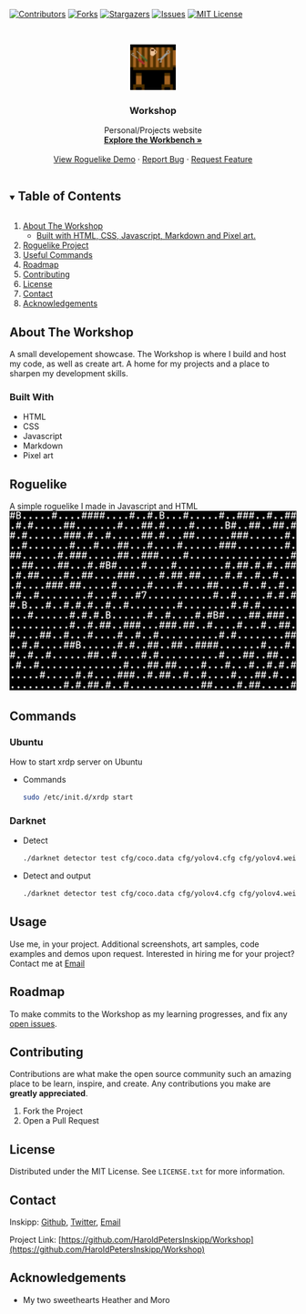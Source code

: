 [![Contributors][contributors-shield]](https://github.com/HaroldPetersInskipp)
[![Forks][forks-shield]](https://github.com/HaroldPetersInskipp/Workshop/network/members)
[![Stargazers][stars-shield]](https://github.com/HaroldPetersInskipp/Workshop/stargazers)
[![Issues][issues-shield]](https://github.com/HaroldPetersInskipp/Workshop/issues)
[![MIT License][license-shield]][license-url]

<!-- PROJECT LOGO -->
<br />
<p align="center">
  <a href="https://github.com/HaroldPetersInskipp/Workshop">
    <img src="Images/favicon.png" alt="Logo" width="80" height="80">
  </a>

  <h3 align="center">Workshop</h3>

  <p align="center">
    Personal/Projects website
    <br />
    <a href="https://github.com/HaroldPetersInskipp/Workshop"><strong>Explore the Workbench »</strong></a>
    <br />
    <br />
    <a href="https://github.com/HaroldPetersInskipp/Workshop/tree/main/Javascript/Roguelike">View Roguelike Demo</a>
    ·
    <a href="https://github.com/HaroldPetersInskipp/Workshop/issues">Report Bug</a>
    ·
    <a href="https://github.com/HaroldPetersInskipp/Workshop/issues">Request Feature</a>
  </p>
</p>

<!-- TABLE OF CONTENTS -->
<details open="open">
  <summary><h2 style="display: inline-block">Table of Contents</h2></summary>
  <ol>
    <li>
      <a href="#about-the-workshop">About The Workshop</a>
      <ul>
        <li><a href="#built-with">Built with HTML, CSS, Javascript, Markdown and Pixel art.</a></li>
      </ul>
    </li>
    <li><a href="#Roguelike">Roguelike Project</a>
    <li><a href="#Commands">Useful Commands</a></li>
    <li><a href="#roadmap">Roadmap</a></li>
    <li><a href="#contributing">Contributing</a></li>
    <li><a href="#license">License</a></li>
    <li><a href="#contact">Contact</a></li>
    <li><a href="#acknowledgements">Acknowledgements</a></li>
  </ol>
</details>

<!-- ABOUT THE PROJECT -->
## About The Workshop

A small developement showcase.
The Workshop is where I build and host my code, as well as create art.
A home for my projects and a place to sharpen my development skills.

### Built With

* HTML
* CSS
* Javascript
* Markdown
* Pixel art

## Roguelike

A simple roguelike I made in Javascript and HTML
<a href="https://haroldpetersinskipp.github.io/Javascript/Roguelike/index.html"><img src="Images/Roguelike.png" alt="Roguelike"></a>

## Commands
<ul></ul>

### Ubuntu

How to start xrdp server on Ubuntu
* Commands
  ```sh
  sudo /etc/init.d/xrdp start
  ```
### Darknet

* Detect
   ```sh
   ./darknet detector test cfg/coco.data cfg/yolov4.cfg cfg/yolov4.weights
   ```
* Detect and output
   ```sh
   ./darknet detector test cfg/coco.data cfg/yolov4.cfg cfg/yolov4.weights -ext_output data/image0.jpg
   ```

<!-- USAGE EXAMPLES -->
## Usage

Use me, in your project. Additional screenshots, art samples, code examples and demos upon request.
Interested in hiring me <!--Highly skilled--> for your project? Contact me at [Email](kalordrol2000@yahoo.com)

<!-- ROADMAP -->
## Roadmap

To make commits to the Workshop as my learning progresses, and fix any [open issues](https://github.com/HaroldPetersInskipp/Workshop/issues).

<!-- CONTRIBUTING -->
## Contributing

Contributions are what make the open source community such an amazing place to be learn, inspire, and create. Any contributions you make are **greatly appreciated**.

1. Fork the Project
2. Open a Pull Request

<!-- LICENSE -->
## License

Distributed under the MIT License. See `LICENSE.txt` for more information.

<!-- CONTACT -->
## Contact

Inskipp: [Github](https://github.com/HaroldPetersInskipp), [Twitter](https://twitter.com/St1ngyJ4ck), [Email](kalordrol2000@yahoo.com)

Project Link: [https://github.com/HaroldPetersInskipp/Workshop](https://github.com/HaroldPetersInskipp/Workshop)

<!-- ACKNOWLEDGEMENTS -->
## Acknowledgements

* My two sweethearts Heather and Moro

<!-- MARKDOWN LINKS & IMAGES -->
<!-- https://www.markdownguide.org/basic-syntax/#reference-style-links -->
[contributors-shield]: https://img.shields.io/github/contributors/HaroldPetersInskipp/Workshop.svg?style=for-the-badge
[contributors-url]: https://github.com/HaroldPetersInskipp/Workshop/graphs/contributors
[forks-shield]: https://img.shields.io/github/forks/HaroldPetersInskipp/Workshop.svg?style=for-the-badge
[forks-url]: https://github.com/HaroldPetersInskipp/Workshop/network/members
[stars-shield]: https://img.shields.io/github/stars/HaroldPetersInskipp/Workshop.svg?style=for-the-badge
[stars-url]: https://github.com/HaroldPetersInskipp/Workshop/stargazers
[issues-shield]: https://img.shields.io/github/issues/HaroldPetersInskipp/Workshop.svg?style=for-the-badge
[issues-url]: https://github.com/HaroldPetersInskipp/Workshop/issues
[license-shield]: https://img.shields.io/github/license/HaroldPetersInskipp/Workshop.svg?style=for-the-badge
[license-url]: https://github.com/HaroldPetersInskipp/Workshop/blob/master/LICENSE.txt
